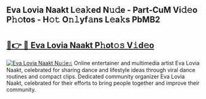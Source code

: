 ## Eva Lovia Naakt L𝚎a𝚔ed N𝚞𝚍e - Part-CuM Vi𝚍𝚎o P𝚑𝚘tos - H𝚘𝚝 O𝚗𝚕yf𝚊ns L𝚎a𝚔s PbMB2

# <h2><a href="http://kfc4c2.oniu.top/?m=Eva+Lovia+Naakt">🔗👉 🔴 Eva Lovia Naakt P𝚑ot𝚘𝚜 V𝚒d𝚎o</a></h2>

[![Eva Lovia Naakt Nu𝚍e𝚜](https://i.imgur.com/0qMVB7G.gif)](http://kfc4c2.oniu.top/?m=Eva+Lovia+Naakt)
Online entertainer and multimedia artist Eva Lovia Naakt, celebrated for sharing dance and lifestyle ideas through viral dance routines and compact clips. Dedicated community organizer Eva Lovia Naakt, celebrated for their efforts to bring people together and improve their community.  
